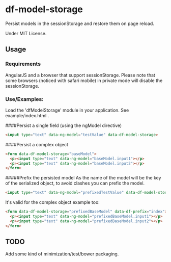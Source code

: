 df-model-storage
================

Persist models in the sessionStorage and restore them on page reload.

Under MIT License.

## Usage

### Requirements
AngularJS and a browser that support sessionStorage. 
Please note that some browsers (noticed with safari mobile) in private mode will disable the sessionStorage.


### Use/Examples:

Load the 'dfModelStorage' module in your application. See example/index.html .


####Persist a single field (using the ngModel directive)

```html
<input type="text" data-ng-model="testValue" data-df-model-storage>
```

####Persist a complex object

```html
<form data-df-model-storage="baseModel">
  <p><input type="text" data-ng-model="baseModel.input1"></p>
  <p><input type="text" data-ng-model="baseModel.input2"></p>
</form>
```


#####Prefix the persisted model
As the name of the model will be the key of the serialized object, to avoid clashes you can prefix the model.

```html
<input type="text" data-ng-model="prefixedTestValue" data-df-model-storage data-df-prefix="index">
```

It's valid for the complex object example too:

```html
<form data-df-model-storage="prefixedBaseModel" data-df-prefix="index">
  <p><input type="text" data-ng-model="prefixedBaseModel.input1"></p>
  <p><input type="text" data-ng-model="prefixedBaseModel.input2"></p>
</form>
```

## TODO

Add some kind of minimization/test/bower packaging.